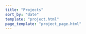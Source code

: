 ```yaml
---
title: "Projects"
sort_by: "date"
template: "project.html"
page_template: "project_page.html"
---
```

